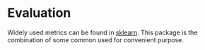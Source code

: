 # Evaluation

Widely used metrics can be found in [sklearn]().
This package is the combination of some common used for convenient purpose.